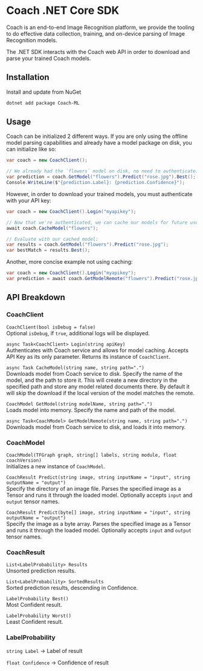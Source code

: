 # Coach .NET Core SDK

Coach is an end-to-end Image Recognition platform, we provide the tooling to do effective data collection, training, and on-device parsing of Image Recognition models.

The .NET SDK interacts with the Coach web API in order to download and parse your trained Coach models.

## Installation
Install and update from NuGet
```bash
dotnet add package Coach-ML
```

## Usage

Coach can be initialized 2 different ways. If you are only using the offline model parsing capabilities and already have a model package on disk, you can initialize like so:

```csharp
var coach = new CoachClient();

// We already had the `flowers` model on disk, no need to authenticate:
var prediction = coach.GetModel("flowers").Predict("rose.jpg").Best();
Console.WriteLine($"{prediction.Label}: {prediction.Confidence}");
```

However, in order to download your trained models, you must authenticate with your API key:
```csharp
var coach = new CoachClient().Login("myapikey");

// Now that we're authenticated, we can cache our models for future use:
await coach.CacheModel("flowers");

// Evaluate with our cached model:
var results = coach.GetModel("flowers").Predict("rose.jpg");
var bestMatch = results.Best();
```

Another, more concise example not using caching:
```csharp
var coach = new CoachClient().Login("myapikey");
var prediction = await coach.GetModelRemote("flowers").Predict("rose.jpg").Best();
```

## API Breakdown

### CoachClient
`CoachClient(bool isDebug = false)`  
Optional `isDebug`, if `true`, additional logs will be displayed.

`async Task<CoachClient> Login(string apiKey)`  
Authenticates with Coach service and allows for model caching. Accepts API Key as its only parameter. Returns its instance of `CoachClient`.

`async Task CacheModel(string name, string path=".")`  
Downloads model from Coach service to disk. Specify the name of the model, and the path to store it. This will create a new directory in the specified path and store any model related documents there. By default it will skip the download if the local version of the model matches the remote.

`CoachModel GetModel(string modelName, string path=".")`  
Loads model into memory. Specify the name and path of the model.

`async Task<CoachModel> GetModelRemote(string name, string path=".")`  
Downloads model from Coach service to disk, and loads it into memory.

### CoachModel
`CoachModel(TFGraph graph, string[] labels, string module, float coachVersion)`  
Initializes a new instance of `CoachModel`.

`CoachResult Predict(string image, string inputName = "input", string outputName = "output")`  
Specify the directory of an image file. Parses the specified image as a Tensor and runs it through the loaded model. Optionally accepts `input` and `output` tensor names.

`CoachResult Predict(byte[] image, string inputName = "input", string outputName = "output")`  
Specify the image as a byte array. Parses the specified image as a Tensor and runs it through the loaded model. Optionally accepts `input` and `output` tensor names.

### CoachResult
`List<LabelProbability> Results`  
Unsorted prediction results.

`List<LabelProbability> SortedResults`  
Sorted prediction results, descending in Confidence.

`LabelProbability Best()`  
Most Confident result.

`LabelProbability Worst()`  
Least Confident result.

### LabelProbability
`string Label` -> Label of result

`float Confidence` -> Confidence of result